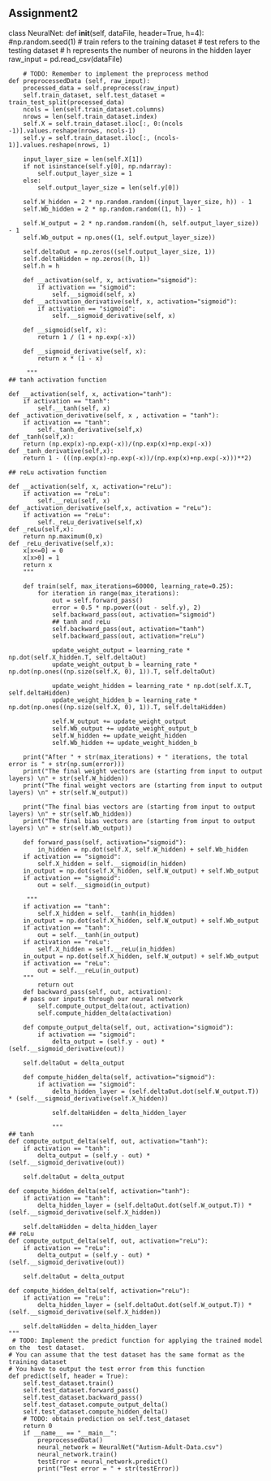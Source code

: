 ## Assignment2


class NeuralNet:
    def __init__(self, dataFile, header=True, h=4):
        #np.random.seed(1)
        # train refers to the training dataset
        # test refers to the testing dataset
        # h represents the number of neurons in the hidden layer
        raw_input = pd.read_csv(dataFile)
        
        # TODO: Remember to implement the preprocess method   
    def preprocessedData (self, raw_input):
        processed_data = self.preprocess(raw_input)
        self.train_dataset, self.test_dataset = train_test_split(processed_data)
        ncols = len(self.train_dataset.columns)
        nrows = len(self.train_dataset.index)
        self.X = self.train_dataset.iloc[:, 0:(ncols -1)].values.reshape(nrows, ncols-1)
        self.y = self.train_dataset.iloc[:, (ncols-1)].values.reshape(nrows, 1)
        
        input_layer_size = len(self.X[1])
        if not isinstance(self.y[0], np.ndarray):
            self.output_layer_size = 1
        else:
            self.output_layer_size = len(self.y[0])
        
        self.W_hidden = 2 * np.random.random((input_layer_size, h)) - 1
        self.Wb_hidden = 2 * np.random.random((1, h)) - 1

        self.W_output = 2 * np.random.random((h, self.output_layer_size)) - 1
        self.Wb_output = np.ones((1, self.output_layer_size))

        self.deltaOut = np.zeros((self.output_layer_size, 1))
        self.deltaHidden = np.zeros((h, 1))
        self.h = h
        
        def __activation(self, x, activation="sigmoid"):
            if activation == "sigmoid":
                self.__sigmoid(self, x)
        def __activation_derivative(self, x, activation="sigmoid"):
            if activation == "sigmoid":
                self.__sigmoid_derivative(self, x)

        def __sigmoid(self, x):
            return 1 / (1 + np.exp(-x))
        
        def __sigmoid_derivative(self, x):
            return x * (1 - x)
            
         """
    ## tanh activation function

    def __activation(self, x, activation="tanh"):
        if activation == "tanh":
            self.__tanh(self, x)
    def _activation_derivative(self, x , activation = "tanh"):
        if activation == "tanh":
            self._tanh_derivative(self,x)
    def _tanh(self,x):
        return (np.exp(x)-np.exp(-x))/(np.exp(x)+np.exp(-x))
    def _tanh_derivative(self,x):
        return 1 - (((np.exp(x)-np.exp(-x))/(np.exp(x)+np.exp(-x)))**2)
   
    ## reLu activation function
            
    def __activation(self, x, activation="reLu"):
        if activation == "reLu":
            self.__reLu(self, x)
    def _activation_derivative(self,x, activation = "reLu"):
        if activation == "reLu":
            self._reLu_derivative(self,x)
    def _reLu(self,x):
        return np.maximum(0,x)
    def _reLu_derivative(self,x):
        x[x<=0] = 0
        x[x>0] = 1
        return x
        """
        
        def train(self, max_iterations=60000, learning_rate=0.25):
            for iteration in range(max_iterations):
                out = self.forward_pass()
                error = 0.5 * np.power((out - self.y), 2)
                self.backward_pass(out, activation="sigmoid")
                ## tanh and reLu
                self.backward_pass(out, activation="tanh")
                self.backward_pass(out, activation="reLu")
                
                update_weight_output = learning_rate * np.dot(self.X_hidden.T, self.deltaOut)
                update_weight_output_b = learning_rate * np.dot(np.ones((np.size(self.X, 0), 1)).T, self.deltaOut)
                
                update_weight_hidden = learning_rate * np.dot(self.X.T, self.deltaHidden)
                update_weight_hidden_b = learning_rate * np.dot(np.ones((np.size(self.X, 0), 1)).T, self.deltaHidden)
                
                self.W_output += update_weight_output
                self.Wb_output += update_weight_output_b
                self.W_hidden += update_weight_hidden
                self.Wb_hidden += update_weight_hidden_b
                
        print("After " + str(max_iterations) + " iterations, the total error is " + str(np.sum(error)))
        print("The final weight vectors are (starting from input to output layers) \n" + str(self.W_hidden))
        print("The final weight vectors are (starting from input to output layers) \n" + str(self.W_output))

        print("The final bias vectors are (starting from input to output layers) \n" + str(self.Wb_hidden))
        print("The final bias vectors are (starting from input to output layers) \n" + str(self.Wb_output))
                
        def forward_pass(self, activation="sigmoid"):
            in_hidden = np.dot(self.X, self.W_hidden) + self.Wb_hidden
        if activation == "sigmoid":
            self.X_hidden = self.__sigmoid(in_hidden)
        in_output = np.dot(self.X_hidden, self.W_output) + self.Wb_output
        if activation == "sigmoid":
            out = self.__sigmoid(in_output)
            
         """
        if activation == "tanh":
            self.X_hidden = self.__tanh(in_hidden)
        in_output = np.dot(self.X_hidden, self.W_output) + self.Wb_output
        if activation == "tanh":
            out = self.__tanh(in_output)
        if activation == "reLu":
            self.X_hidden = self.__reLu(in_hidden)
        in_output = np.dot(self.X_hidden, self.W_output) + self.Wb_output
        if activation == "reLu":
            out = self.__reLu(in_output)  
        """
            return out
        def backward_pass(self, out, activation):
        # pass our inputs through our neural network
            self.compute_output_delta(out, activation)
            self.compute_hidden_delta(activation) 

        def compute_output_delta(self, out, activation="sigmoid"):
            if activation == "sigmoid":
                delta_output = (self.y - out) * (self.__sigmoid_derivative(out))

        self.deltaOut = delta_output

        def compute_hidden_delta(self, activation="sigmoid"):
            if activation == "sigmoid":
                delta_hidden_layer = (self.deltaOut.dot(self.W_output.T)) * (self.__sigmoid_derivative(self.X_hidden))

                self.deltaHidden = delta_hidden_layer
                
                """
    ## tanh
    def compute_output_delta(self, out, activation="tanh"):
        if activation == "tanh":
            delta_output = (self.y - out) * (self.__sigmoid_derivative(out))

        self.deltaOut = delta_output

    def compute_hidden_delta(self, activation="tanh"):
        if activation == "tanh":
            delta_hidden_layer = (self.deltaOut.dot(self.W_output.T)) * (self.__sigmoid_derivative(self.X_hidden))

        self.deltaHidden = delta_hidden_layer
    ## reLu 
    def compute_output_delta(self, out, activation="reLu"):
        if activation == "reLu":
            delta_output = (self.y - out) * (self.__sigmoid_derivative(out))

        self.deltaOut = delta_output

    def compute_hidden_delta(self, activation="reLu"):
        if activation == "reLu":
            delta_hidden_layer = (self.deltaOut.dot(self.W_output.T)) * (self.__sigmoid_derivative(self.X_hidden))

        self.deltaHidden = delta_hidden_layer
    """
     # TODO: Implement the predict function for applying the trained model on the  test dataset.
    # You can assume that the test dataset has the same format as the training dataset
    # You have to output the test error from this function   
    def predict(self, header = True):
        self.test_dataset.train()
        self.test_dataset.forward_pass()
        self.test_dataset.backward_pass()
        self.test_dataset.compute_output_delta()
        self.test_dataset.compute_hidden_delta()
        # TODO: obtain prediction on self.test_dataset 
        return 0     
        if __name__ == "__main__":
            preprocessedData()
            neural_network = NeuralNet("Autism-Adult-Data.csv")
            neural_network.train()
            testError = neural_network.predict()
            print("Test error = " + str(testError))
